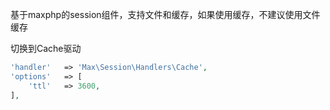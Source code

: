 基于maxphp的session组件，支持文件和缓存，如果使用缓存，不建议使用文件缓存


切换到Cache驱动

```php
'handler'   => 'Max\Session\Handlers\Cache',
'options'   => [
    'ttl'   => 3600,
],
```
